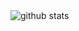 <picture decoding="async" loading="lazy">
  <source media="(prefers-color-scheme: light)" srcset="https://raw.githubusercontent.com/LuciNyan/pixel-profile/output/github-stats.png">
  <source media="(prefers-color-scheme: dark)" srcset="https://pixel-profile.vercel.app/api/github-stats?username=LuciNyan&theme=fuji&hide=avatar&avatar_border=false&screen_effect=true">
  <img alt="github stats" src="https://pixel-profile.vercel.app/api/github-stats?username=LuciNyan&screen_effect=false&theme=fuji&avatar_border=false&pixelate_avatar=false&hide=avatar&dithering=true">
</picture>
